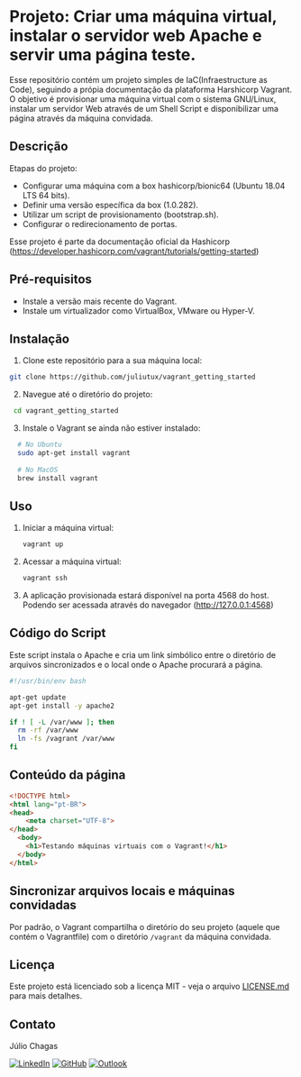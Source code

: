 # Projeto: Criar uma máquina virtual, instalar o servidor web Apache e servir uma página teste.

Esse repositório contém um projeto simples de IaC(Infraestructure as Code), seguindo a própia documentação da plataforma Harshicorp Vagrant. O objetivo é provisionar uma máquina virtual com o sistema GNU/Linux, instalar um servidor Web através de um Shell Script e disponibilizar uma página através da máquina convidada.

## Descrição

Etapas do projeto:

- Configurar uma máquina com a box hashicorp/bionic64 (Ubuntu 18.04 LTS 64 bits).
- Definir uma versão específica da box (1.0.282).
- Utilizar um script de provisionamento (bootstrap.sh).
- Configurar o redirecionamento de portas.

Esse projeto é parte da documentação oficial da Hashicorp (https://developer.hashicorp.com/vagrant/tutorials/getting-started)

## Pré-requisitos
- Instale a versão mais recente do Vagrant.
- Instale um virtualizador como VirtualBox, VMware ou Hyper-V.

## Instalação
1. Clone este repositório para a sua máquina local:
  ```sh
  git clone https://github.com/juliutux/vagrant_getting_started
  ```
2. Navegue até o diretório do projeto:
  ```sh
   cd vagrant_getting_started
  ```
3. Instale o Vagrant se ainda não estiver instalado:
  ```sh
    # No Ubuntu
    sudo apt-get install vagrant
    
    # No MacOS
    brew install vagrant
  ```

## Uso

1. Iniciar a máquina virtual:
    ```sh
    vagrant up
    ```
2. Acessar a máquina virtual:
    ```sh
    vagrant ssh
    ```
3. A aplicação provisionada estará disponível na porta 4568 do host. Podendo ser acessada através do navegador (http://127.0.0.1:4568)

## Código do Script

Este script instala o Apache e cria um link simbólico entre o diretório de arquivos sincronizados e o local onde o Apache procurará a página.

```bash
#!/usr/bin/env bash

apt-get update
apt-get install -y apache2

if ! [ -L /var/www ]; then
  rm -rf /var/www
  ln -fs /vagrant /var/www
fi
```
## Conteúdo da página
```html
<!DOCTYPE html> 
<html lang="pt-BR">
<head>
    <meta charset="UTF-8">
</head>
  <body> 
    <h1>Testando máquinas virtuais com o Vagrant!</h1> 
  </body> 
</html>
```
## Sincronizar arquivos locais e máquinas convidadas
Por padrão, o Vagrant compartilha o diretório do seu projeto (aquele que contém o Vagrantfile) com o diretório `/vagrant` da máquina convidada.

## Licença

Este projeto está licenciado sob a licença MIT - veja o arquivo [LICENSE.md](LICENSE.md) para mais detalhes.

## Contato

Júlio Chagas

[![LinkedIn](https://img.shields.io/badge/LinkedIn-000?style=for-the-badge&logo=linkedin&logoColor=0E76A8)](https://www.linkedin.com/in/julio-chagas/)
[![GitHub](https://img.shields.io/badge/GitHub-000?style=for-the-badge&logo=github&logoColor=white)](https://github.com/juliutux)
[![Outlook](https://img.shields.io/badge/Email-000?style=for-the-badge&logo=microsoft-outlook&logoColor=0078D4)](mailto:juliu12@outlook.com.br)

